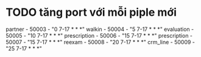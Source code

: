 # TODO tăng port với mỗi piple mới
partner - 50003 - "0 7-17 * * *"
walkin - 50004 - "5 7-17 * * *"
evaluation - 50005 - "10 7-17 * * *"
prescription - 50006 - "15 7-17 * * *"
prescription - 50007 - "15 7-17 * * *"
reexam - 50008 - "20 7-17 * * *"
crm_line - 50009 - "25 7-17 * * *"